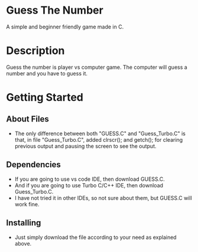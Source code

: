 
# Guess The Number

A simple and beginner friendly game made in C.

# Description

Guess the number is player vs computer game. The computer will guess a number and you have to guess it.

# Getting Started

## About Files
* The only difference between both "GUESS.C" and "Guess_Turbo.C" is that, in file "Guess_Turbo.C", added clrscr(); and getch(); for clearing previous output and pausing the screen to see the output.

## Dependencies
* If you are going to use vs code IDE, then download GUESS.C.
* And if you are going to use Turbo C/C++ IDE, then download Guess_Turbo.C.
* I have not tried it in other IDEs, so not sure about them, but GUESS.C will work fine.

## Installing
* Just simply download the file according to your need as explained above.

